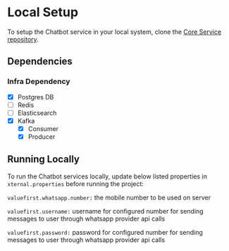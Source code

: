 # Local Setup

To setup the Chatbot service in your local system, clone the [Core Service repository](https://github.com/egovernments/core-services).

## Dependencies

### Infra Dependency

- [X] Postgres DB
- [ ] Redis
- [ ] Elasticsearch
- [X] Kafka
  - [X] Consumer
  - [X] Producer

## Running Locally

To run the Chatbot services locally, update below listed properties in `xternal.properties` before running the project:

```valuefirst.whatsapp.number:``` the mobile number to be used on server

```valuefirst.username:``` username for configured number for sending messages to user through whatsapp provider api calls

```valuefirst.password:``` password for configured number for sending messages to user through whatsapp provider api calls
